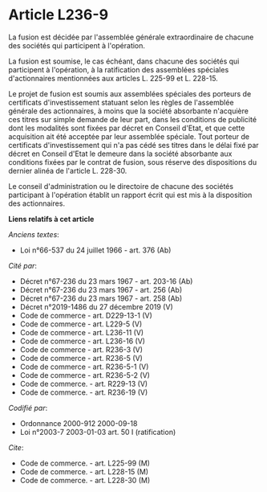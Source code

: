# Article L236-9

La fusion est décidée par l'assemblée générale extraordinaire de chacune des sociétés qui participent à l'opération.

La fusion est soumise, le cas échéant, dans chacune des sociétés qui participent à l'opération, à la ratification des
assemblées spéciales d'actionnaires mentionnées aux articles L. 225-99 et L. 228-15.

Le projet de fusion est soumis aux assemblées spéciales des porteurs de certificats d'investissement statuant selon les
règles de l'assemblée générale des actionnaires, à moins que la société absorbante n'acquière ces titres sur simple demande
de leur part, dans les conditions de publicité dont les modalités sont fixées par décret en Conseil d'Etat, et que cette
acquisition ait été acceptée par leur assemblée spéciale. Tout porteur de certificats d'investissement qui n'a pas cédé ses
titres dans le délai fixé par décret en Conseil d'Etat le demeure dans la société absorbante aux conditions fixées par le
contrat de fusion, sous réserve des dispositions du dernier alinéa de l'article L. 228-30.

Le conseil d'administration ou le directoire de chacune des sociétés participant à l'opération établit un rapport écrit qui
est mis à la disposition des actionnaires.

**Liens relatifs à cet article**

_Anciens textes_:

  - Loi n°66-537 du 24 juillet 1966 - art. 376 (Ab)

_Cité par_:

  - Décret n°67-236 du 23 mars 1967 - art. 203-16 (Ab)
  - Décret n°67-236 du 23 mars 1967 - art. 256 (Ab)
  - Décret n°67-236 du 23 mars 1967 - art. 258 (Ab)
  - Décret n°2019-1486 du 27 décembre 2019 (V)
  - Code de commerce - art. D229-13-1 (V)
  - Code de commerce - art. L229-5 (V)
  - Code de commerce - art. L236-11 (V)
  - Code de commerce - art. L236-16 (V)
  - Code de commerce - art. R236-3 (V)
  - Code de commerce - art. R236-5 (V)
  - Code de commerce - art. R236-5-1 (V)
  - Code de commerce - art. R236-5-2 (V)
  - Code de commerce. - art. R229-13 (V)
  - Code de commerce. - art. R236-19 (V)

_Codifié par_:

  - Ordonnance 2000-912 2000-09-18
  - Loi n°2003-7 2003-01-03 art. 50 I (ratification)

_Cite_:

  - Code de commerce. - art. L225-99 (M)
  - Code de commerce. - art. L228-15 (M)
  - Code de commerce. - art. L228-30 (M)
